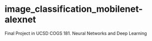 # image_classification_mobilenet-alexnet
Final Project in UCSD COGS 181. Neural Networks and Deep Learning
